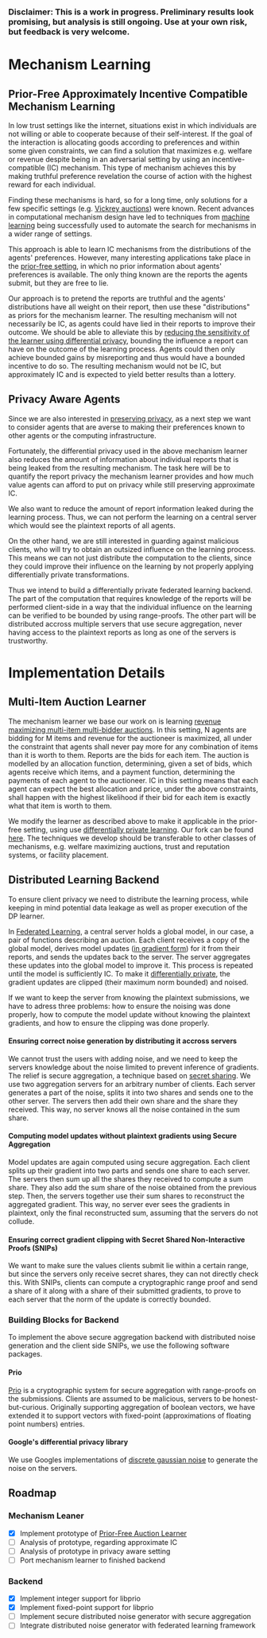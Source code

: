 ### Disclaimer: This is a work in progress. Preliminary results look promising, but analysis is still ongoing. Use at your own risk, but feedback is very welcome.

# Mechanism Learning
## Prior-Free Approximately Incentive Compatible Mechanism Learning
In low trust settings like the internet, situations exist in which individuals are not willing or able to cooperate because of their self-interest. If the goal of the interaction is allocating goods according to preferences and within some given constraints, we can find a solution that maximizes e.g. welfare or revenue despite being in an adversarial setting by using an incentive-compatible (IC) mechanism. This type of mechanism achieves this by making truthful preference revelation the course of action with the highest reward for each individual.

Finding these mechanisms is hard, so for a long time, only solutions for a few specific settings (e.g. [Vickrey auctions](https://en.wikipedia.org/wiki/Vickrey_auction)) were known. Recent advances in computational mechanism design have led to techniques from [machine learning](https://arxiv.org/pdf/1706.03459.pdf) being successfully used to automate the search for mechanisms in a wider range of settings.

This approach is able to learn IC mechanisms from the distributions of the agents' preferences. However, many interesting applications take place in the [prior-free setting](http://www.cs.tau.ac.il/~fiat/mdsem12/amd06.pdf), in which no prior information about agents' preferences is available. The only thing known are the reports the agents submit, but they are free to lie.

Our approach is to pretend the reports are truthful and the agents' distributions have all weight on their report, then use these "distributions" as priors for the mechanism learner. The resulting mechanism will not necessarily be IC, as agents could have lied in their reports to improve their outcome. We should be able to alleviate this by [reducing the sensitivity of the learner using differential privacy](http://kunaltalwar.org/papers/expmech.pdf), bounding the influence a report can have on the outcome of the learning process. Agents could then only achieve bounded gains by misreporting and thus would have a bounded incentive to do so. The resulting mechanism would not be IC, but approximately IC and is expected to yield better results than a lottery.

## Privacy Aware Agents
Since we are also interested in [preserving privacy](https://arxiv.org/pdf/1111.3350.pdf), as a next step we want to consider agents that are averse to making their preferences known to other agents or the computing infrastructure.

Fortunately, the differential privacy used in the above mechanism learner also reduces the amount of information about individual reports that is being leaked from the resulting mechanism. The task here will be to quantify the report privacy the mechanism learner provides and how much value agents can afford to put on privacy while still preserving approximate IC.

We also want to reduce the amount of report information leaked during the learning process. Thus, we can not perform the learning on a central server which would see the plaintext reports of all agents.

On the other hand, we are still interested in guarding against malicious clients, who will try to obtain an outsized influence on the learning process. This means we can not just distribute the computation to the clients, since they could improve their influence on the learning by not properly applying differentially private transformations.

Thus we intend to build a differentially private federated learning backend. The part of the computation that requires knowledge of the reports will be performed client-side in a way that the individual influence on the learning can be verified to be bounded by using range-proofs. The other part will be distributed accross multiple servers that use secure aggregation, never having access to the plaintext reports as long as one of the servers is trustworthy.

# Implementation Details
## Multi-Item Auction Learner
The mechanism learner we base our work on is learning [revenue maximizing multi-item multi-bidder auctions](https://github.com/saisrivatsan/deep-opt-auctions). In this setting, N agents are bidding for M items and revenue for the auctioneer is maximized, all under the constraint that agents shall never pay more for any combination of items than it is worth to them. Reports are the bids for each item. The auction is modelled by an allocation function, determining, given a set of bids, which agents receive which items, and a payment function, determining the payments of each agent to the auctioneer. IC in this setting means that each agent can expect the best allocation and price, under the above constraints, shall happen with the highest likelihood if their bid for each item is exactly what that item is worth to them.

We modify the learner as described above to make it applicable in the prior-free setting, using use [differentially private learning](https://github.com/tensorflow/privacy). Our fork can be found [here](https://github.com/degregat/deep-opt-auctions/). The techniques we develop should be transferable to other classes of mechanisms, e.g. welfare maximizing auctions, trust and reputation systems, or facility placement.

## Distributed Learning Backend
To ensure client privacy we need to distribute the learning process,  while keeping in mind potential data leakage as well as proper execution of the DP learner.

In [Federated Learning](https://github.com/tensorflow/federated), a central server holds a global model, in our case, a pair of functions describing an auction. Each client receives a copy of the global model, derives model updates ([in gradient form](https://en.wikipedia.org/wiki/Gradient_descent)) for it from their reports, and sends the updates back to the server. The server aggregates these updates into the global model to improve it. This process is repeated until the model is sufficiently IC. To make it [differentially private](https://github.com/tensorflow/federated/blob/master/docs/tff_for_research.md#differential-privacy), the gradient updates are clipped (their maximum norm bounded) and noised.

If we want to keep the server from knowing the plaintext submissions, we have to adress three problems:  how to ensure the noising was done properly, how to compute the model update without knowing the plaintext gradients, and how to ensure the clipping was done properly.

#### Ensuring correct noise generation by distributing it accross servers
We cannot trust the users with adding noise, and we need to keep the servers knowledge about the noise limited to prevent inference of gradients. The relief is secure aggregation, a technique based on [secret sharing](https://mortendahl.github.io/2017/06/04/secret-sharing-part1/). We use two aggregation servers for an arbitrary number of clients. Each server generates a part of the noise, splits it into two shares and sends one to the other server. The servers then add their own share and the share they received. This way, no server knows all the noise contained in the sum share.

#### Computing model updates without plaintext gradients using Secure Aggregation
Model updates are again computed using secure aggregation. Each client splits up their gradient into two parts and sends one share to each server. The servers then sum up all the shares they received to compute a sum share. They also add the sum share of the noise obtained from the previous step. Then, the servers together use their sum shares to reconstruct the aggregated gradient. This way, no server ever sees the gradients in plaintext, only the final reconstructed sum, assuming that the servers do not collude.

#### Ensuring correct gradient clipping with Secret Shared Non-Interactive Proofs (SNIPs)
We want to make sure the values clients submit lie within a certain range, but since the servers only receive secret shares, they can not directly check this. With SNIPs, clients can compute a cryptographic range proof and send a share of it along with a share of their submitted gradients, to prove to each server that the norm of the update is correctly bounded.

### Building Blocks for Backend
To implement the above secure aggregation backend with distributed noise generation and the client side SNIPs, we use the following software packages.

#### Prio
[Prio](https://github.com/mozilla/libprio/) is a cryptographic system for secure aggregation with range-proofs on the submissions. Clients are assumed to be malicious, servers to be honest-but-curious. Originally supporting aggregation of boolean vectors, we have extended it to support vectors with fixed-point (approximations of floating point numbers) entries.

#### Google's differential privacy library 
We use Googles implementations of [discrete gaussian noise](https://github.com/google/differential-privacy) to generate the noise on the servers.

## Roadmap
### Mechanism Leaner
- [x] Implement prototype of [Prior-Free Auction Learner](https://github.com/degregat/deep-opt-auctions)
- [ ] Analysis of prototype, regarding approximate IC
- [ ] Analysis of prototype in privacy aware setting
- [ ] Port mechanism learner to finished backend

### Backend
- [x] Implement integer support for libprio
- [x] Implement fixed-point support for libprio
- [ ] Implement secure distributed noise generator with secure aggregation
- [ ] Integrate distributed noise generator with federated learning framework

